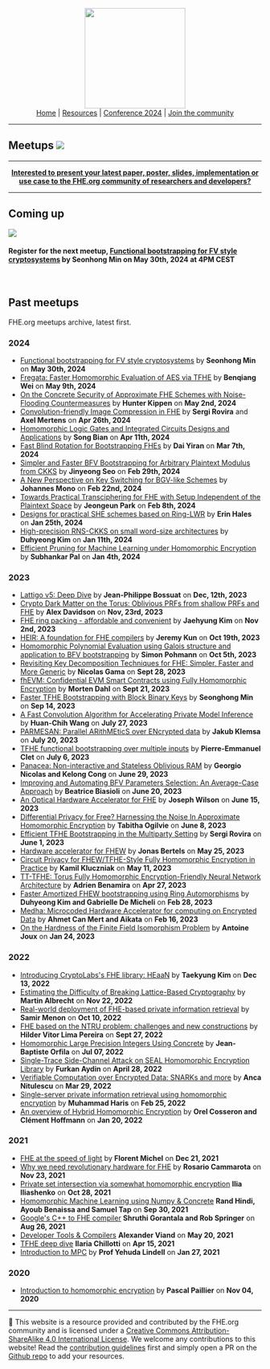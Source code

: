 <!-- Main header navigation -->
<p align="center">
  <img width="200" src="https://user-images.githubusercontent.com/5758427/180978488-db825482-5a58-4c7c-9589-c494a6f0be04.png"><br/>
  <a href="https://fhe-org.github.io">Home</a> | <a href="https://fhe-org.github.io/resources">Resources</a> | <a href="https://fhe-org.github.io/conferences/conference-2024/">Conference 2024</a> | <a href="https://fhe-org.github.io/community">Join the community</a>
</p>
<hr/>
<!-- /Main header navigation -->


## Meetups [<img src="https://img.shields.io/badge/Edit%20this%20page%20on-Github-lightgrey?style=flat-square">](https://github.com/FHE-org/fhe-org.github.io/blob/main/meetups/README.md)


<hr/>
<p align="center">
<b><a href="https://fhe.org/submit">Interested to present your latest paper, poster, slides, implementation or use case to the FHE.org community of researchers and developers?</a></b>
</p>
<hr/>

## Coming up

<a href="https://fhe.org/meetups/052"><img src="https://github.com/FHE-org/fhe-org.github.io/assets/37557436/1d8a1cd5-1844-450e-b04f-b74564e368e0"></a>

#### Register for the next meetup, **[Functional bootstrapping for FV style cryptosystems](https://fhe.org/meetups/052)** by **Seonhong Min** on **May 30th, 2024 at 4PM CEST**

<br>

## Past meetups

FHE.org meetups archive, latest first.

### 2024
- [Functional bootstrapping for FV style cryptosystems](https://fhe.org/meetups/052) by **Seonhong Min** on **May 30th, 2024**
- [Fregata: Faster Homomorphic Evaluation of AES via TFHE](https://fhe.org/meetups/051) by **Benqiang Wei** on **May 9th, 2024**
- [On the Concrete Security of Approximate FHE Schemes with Noise-Flooding Countermeasures](https://fhe.org/meetups/050) by **Hunter Kippen** on **May 2nd, 2024**
- [Convolution-friendly Image Compression in FHE](https://fhe.org/meetups/049-Convolution-friendly_Image_Compression_in_FHE) by **Sergi Rovira** and **Axel Mertens** on **Apr 26th, 2024**
- [Homomorphic Logic Gates and Integrated Circuits Designs and Applications](https://fhe.org/meetups/048-Homomorphic_Logic_Gates_and_Integrated_Circuits_Designs_and_Applications) by **Song Bian** on **Apr 11th, 2024**
- [Fast Blind Rotation for Bootstrapping FHEs](https://fhe.org/meetups/047-Fast_Blind_Rotation_for_Bootstrapping_FHEs) by **Dai Yiran** on **Mar 7th, 2024**
- [Simpler and Faster BFV Bootstrapping for Arbitrary Plaintext Modulus from CKKS](https://fhe.org/meetups/046-Simpler_and_Faster_BFV_Bootstrapping_for_Arbitrary_Plaintext_Modulus_from_CKKS) by **Jinyeong Seo** on **Feb 29th, 2024**
- [A New Perspective on Key Switching for BGV-like Schemes](https://fhe.org/meetups/045-A_New_Perspective_on_Key_Switching_for_BGV-like_Schemes) by **Johannes Mono** on **Feb 22nd, 2024**
- [Towards Practical Transciphering for FHE with Setup Independent of the Plaintext Space](https://fhe.org/meetups/044-Towards_Practical_Transciphering_for_FHE_with_Setup_Independent_of_the_Plaintext_Space) by **Jeongeun Park** on **Feb 8th, 2024**
- [Designs for practical SHE schemes based on Ring-LWR](https://fhe.org/meetups/043-Designs_for_practical_SHE_schemes_based_on_Ring-LWR) by **Erin Hales** on **Jan 25th, 2024**
- [High-precision RNS-CKKS on small word-size architectures](https://fhe.org/meetups/042-High-precision-RNS-CKKS-on-small-word-size-architectures) by **Duhyeong Kim** on **Jan 11th, 2024**
- [Efficient Pruning for Machine Learning under Homomorphic Encryption](https://fhe.org/meetups/041-Efficient_Pruning_for_Machine_Learning_under_Homomorphic_Encryption) by **Subhankar Pal** on **Jan 4th, 2024**

### 2023
- [Lattigo v5: Deep Dive](https://fhe.org/meetups/040-Lattigo-v5-Deep-Dive) by **Jean-Philippe Bossuat** on **Dec, 12th, 2023**
- [Crypto Dark Matter on the Torus: Oblivious PRFs from shallow PRFs and FHE](https://fhe.org/meetups/039-Crypto_Dark_Matter_on_the_Torus) by **Alex Davidson** on **Nov, 23rd, 2023**
- [FHE ring packing - affordable and convenient](https://fhe.org/meetups/038-HE_ring_packing_-_affordable_and_convenient) by **Jaehyung Kim** on **Nov 2nd, 2023**
- [HEIR: A foundation for FHE compilers](https://fhe.org/meetups/037-HEIR-A_foundation_for_FHE_compilers) by **Jeremy Kun** on **Oct 19th, 2023**
- [Homomorphic Polynomial Evaluation using Galois structure and application to BFV bootstrapping](https://fhe.org/meetups/036-Homomorphic_Polynomial_Evaluation_using_Galois_structure_and_application_to_BFV_bootstrapping) by **Simon Pohmann** on **Oct 5th, 2023**
- [Revisiting Key Decomposition Techniques for FHE: Simpler, Faster and More Generic](https://fhe.org/meetups/035-Revisiting_Key_Decomposition_Techniques_for_FHE-Simpler_Faster_and_More_Generic) by **Nicolas Gama** on **Sept 28, 2023**
- [fhEVM: Confidential EVM Smart Contracts using Fully Homomorphic Encryption](https://fhe.org/meetups/034-fhEVM-Confidential_EVM_Smart_Contracts_using_Fully_Homomorphic_Encryption) by **Morten Dahl** on **Sept 21, 2023**
- [Faster TFHE Bootstrapping with Block Binary Keys](https://github.com/FHE-org/fhe-org.github.io/blob/main/meetups/033-Faster_TFHE_Bootstrapping_with_Block_Binary_Keys.md) by **Seonghong Min** on **Sep 14, 2023**
- [A Fast Convolution Algorithm for Accelerating Private Model Inference](https://fhe.org/meetups/032-A_Fast_Convolution_Algorithm_for_Accelerating_Private_Model_Inference) by **Huan-Chih Wang** on **July 27, 2023**
- [PARMESAN: Parallel ARithMEticS over ENcrypted data](https://fhe.org/meetups/031-PARMESAN_Parallel_ARithMEticS_over_ENcrypted_data) by **Jakub Klemsa** on **July 20, 2023**
- [TFHE functional bootstrapping over multiple inputs](https://fhe.org/meetups/030-TFHE_functional_bootstrapping_over_multiple_inputs) by **Pierre-Emmanuel Clet** on **July 6, 2023**
- [Panacea: Non-interactive and Stateless Oblivious RAM](https://fhe.org/meetups/029-Panacea_Non-interactive_and_Stateless_Oblivious_RAM) by **Georgio Nicolas and Kelong Cong** on **June 29, 2023**
- [Improving and Automating BFV Parameters Selection: An Average-Case Approach](https://fhe.org/meetups/028-Improving_and_Automating_BFV_Parameters_Selection_An_Average-Case_Approach) by **Beatrice Biasioli** on **June 20, 2023**
- [An Optical Hardware Accelerator for FHE](https://fhe.org/meetups/027-An_Optical_Hardware_Accelerator_for_FHE) by **Joseph Wilson** on **June 15, 2023**
- [Differential Privacy for Free? Harnessing the Noise In Approximate Homomorphic Encryption](https://fhe.org/meetups/026-Differential_Privacy_for_Free-Harnessing_the_Noise_in_Approximate_Homomorphic_Encryption) by **Tabitha Ogilvie** on **June 8, 2023**
- [Efficient TFHE Bootstrapping in the Multiparty Setting](https://fhe.org/meetups/025-Efficient_TFHE_Bootstrapping_in_the_Multiparty_Setting) by **Sergi Rovira** on **June 1, 2023**
- [Hardware accelerator for FHEW](https://fhe.org/meetups/024-Hardware_accelerator_for_FHEW) by **Jonas Bertels** on **May 25, 2023**
- [Circuit Privacy for FHEW/TFHE-Style Fully Homomorphic Encryption in Practice](https://fhe.org/meetups/023-Circuit_Privacy_for_FHEW-TFHE-Style_Fully_Homomorphic_Encryption_in_Practice) by **Kamil Kluczniak** on **May 11, 2023**
- [TT-TFHE: Torus Fully Homomorphic Encryption-Friendly Neural Network Architecture](https://fhe.org/meetups/022-TT-TFHE_Torus_Fully_Homomorphic_Encryption-Friendly_Neural_Network_Architecture) by **Adrien Benamira** on **Apr 27, 2023**
- [Faster Amortized FHEW bootstrapping using Ring Automorphisms](https://fhe.org/meetups/021-Faster_Amortized_FHE_bootstrapping_using_Ring_Automorphisms) by **Duhyeong Kim and Gabrielle De Micheli** on **Feb 28, 2023**
- [Medha: Microcoded Hardware Accelerator for computing on Encrypted Data](https://fhe-org.github.io/meetups/020-Medha_Microcoded_Hardware_Accelerator_for_computing_on_Encrypted_Data) by **Ahmet Can Mert and Aikata** on **Feb 16, 2023**
- [On the Hardness of the Finite Field Isomorphism Problem](https://fhe-org.github.io/meetups/019-On_the_Hardness_of_the_Finite_Field_Isomorphism_Problem) 	by **Antoine Joux** on **Jan 24, 2023**

### 2022

- [Introducing CryptoLabs's FHE library: HEaaN](https://fhe-org.github.io/meetups/018-Introducing_the_HEaaN_library_by_CryptoLab) by **Taekyung Kim** on **Dec 13, 2022**
- [Estimating the Difficulty of Breaking Lattice-Based Cryptography](https://fhe-org.github.io/meetups/017-Estimating_the_Difficulty_of_Breaking_Lattice_Based_Cryptography) by **Martin Albrecht** on **Nov 22, 2022**
- [Real-world deployment of FHE-based private information retrieval](https://fhe-org.github.io/meetups/016-real_world_deployment_of_FHE_based_private_information_retrieval) by **Samir Menon** on **Oct 10, 2022**
- [FHE based on the NTRU problem: challenges and new constructions](https://fhe-org.github.io/meetups/015-FHE_based_on_the_NTRU_problem) by	**Hilder Vitor Lima Pereira** on **Sept 27, 2022**
- [Homomorphic Large Precision Integers Using Concrete](https://fhe-org.github.io/meetups/014-homomorphic-Large-Precision-Integers-Using-Concrete) by **Jean-Baptiste Orfila** on **Jul 07, 2022**
- [Single-Trace Side-Channel Attack on SEAL Homomorphic Encryption Library](https://fhe-org.github.io/meetups/013-single-trace-side-channel-attack-on-seal-homomorphic-encryption-library) by **Furkan Aydin** on **April 28, 2022**
- [Verifiable Computation over Encrypted Data: SNARKs and more](https://fhe-org.github.io/meetups/012-verifiable-computation-over-encrypted-data-snarks-and-more) by **Anca Nitulescu** on **Mar 29, 2022**
- [Single-server private information retrieval using homomorphic encryption](https://fhe-org.github.io/meetups/011-single-server-private-information-retrieval-using-homomorphic-encryption) by **Muhammad Haris** on **Feb 25, 2022**
- [An overview of Hybrid Homomorphic Encryption](https://fhe-org.github.io/meetups/010-an-overview-of-hybrid-homomorphic-encryption) by **Orel Cosseron and Clément Hoffmann** on **Jan 20, 2022**

### 2021

- [FHE at the speed of light](https://fhe-org.github.io/meetups/009-fhe-at-the-speed-of-light) by **Florent Michel** on **Dec 21, 2021**
- [Why we need revolutionary hardware for FHE](https://fhe-org.github.io/meetups/008-why-we-need-revolutionary-hardware-for-fhe) by **Rosario Cammarota** on **Nov 23, 2021**
- [Private set intersection via somewhat homomorphic encryption](https://fhe-org.github.io/meetups/007-private-set-intersection-via-somewhat-homomorphic-encryption)  **Ilia Iliashenko** on **Oct 28, 2021**
- [Homomorphic Machine Learning using Numpy & Concrete](https://fhe-org.github.io/meetups/006-running-numpy-programs-homomorphically) **Rand Hindi, Ayoub Benaissa and Samuel Tap** on **Sep 30, 2021**
- [Google's C++ to FHE compiler](https://fhe-org.github.io/meetups/005-google-c++-to-fhe-transpiler) **Shruthi Gorantala and Rob Springer** on **Aug 26, 2021**
- [Developer Tools & Compilers](https://fhe-org.github.io/meetups/004-fhe-development-tools) **Alexander Viand** on **May 20, 2021**
- [TFHE deep dive](https://fhe-org.github.io/meetups/003-tfhe-deep-dive) **Ilaria Chillotti** on **Apr 15, 2021**
- [Introduction to MPC](https://fhe-org.github.io/meetups/002-introduction-to-mpc) by **Prof Yehuda Lindell** on **Jan 27, 2021**

### 2020

- [Introduction to homomorphic encryption](https://fhe-org.github.io/meetups/001-introduction-to-fhe) by **Pascal Paillier** on **Nov 04, 2020**


<!--- Footer --->
<hr/>
💙 This website is a resource provided and contributed by the FHE.org community and is licensed under a <a rel="license" href="http://creativecommons.org/licenses/by-sa/4.0/">Creative Commons Attribution-ShareAlike 4.0 International License</a>. We welcome any contributions to this website! Read the <a href="https://fhe-org.github.io/contrib">contribution guidelines</a> first and simply open a PR on the <a href="https://github.com/fhe-org/fhe-org">Github repo</a> to add your resources.


